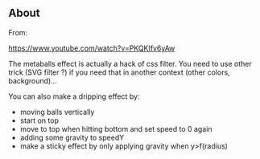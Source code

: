 ## About

From:

<https://www.youtube.com/watch?v=PKQKIfv6yAw>

The metaballs effect is actually a hack of css filter. You need to use other trick (SVG filter ?) if you need that in another context (other colors, background)...

You can also make a dripping effect by:

- moving balls vertically
- start on top
- move to top when hitting bottom and set speed to 0 again
- adding some gravity to speedY
- make a sticky effect by only applying gravity when y>f(radius)
